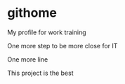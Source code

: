 # githome

My profile for work training

One more step to be more close for IT

One more line

This project is the best
